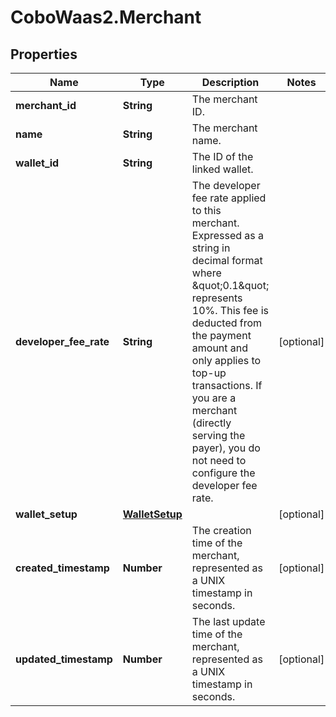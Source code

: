 # CoboWaas2.Merchant

## Properties

Name | Type | Description | Notes
------------ | ------------- | ------------- | -------------
**merchant_id** | **String** | The merchant ID. | 
**name** | **String** | The merchant name. | 
**wallet_id** | **String** | The ID of the linked wallet. | 
**developer_fee_rate** | **String** | The developer fee rate applied to this merchant. Expressed as a string in decimal format where \&quot;0.1\&quot; represents 10%. This fee is deducted from the payment amount and only applies to top-up transactions. If you are a merchant (directly serving the payer), you do not need to configure the developer fee rate. | [optional] 
**wallet_setup** | [**WalletSetup**](WalletSetup.md) |  | [optional] 
**created_timestamp** | **Number** | The creation time of the merchant, represented as a UNIX timestamp in seconds. | [optional] 
**updated_timestamp** | **Number** | The last update time of the merchant, represented as a UNIX timestamp in seconds. | [optional] 



